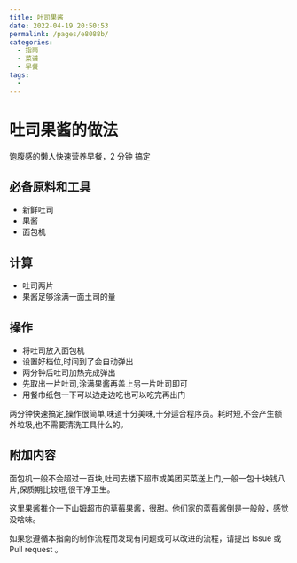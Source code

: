 ```yaml
---
title: 吐司果酱
date: 2022-04-19 20:50:53
permalink: /pages/e8088b/
categories:
  - 指南
  - 菜谱
  - 早餐
tags:
  - 
---
```

# 吐司果酱的做法

饱腹感的懒人快速营养早餐，2 分钟 搞定

## 必备原料和工具

- 新鲜吐司
- 果酱
- 面包机

## 计算

- 吐司两片
- 果酱足够涂满一面土司的量

## 操作

- 将吐司放入面包机
- 设置好档位,时间到了会自动弹出
- 两分钟后吐司加热完成弹出
- 先取出一片吐司,涂满果酱再盖上另一片吐司即可
- 用餐巾纸包一下可以边走边吃也可以吃完再出门

两分钟快速搞定,操作很简单,味道十分美味,十分适合程序员。耗时短,不会产生额外垃圾,也不需要清洗工具什么的。

## 附加内容

面包机一般不会超过一百块,吐司去楼下超市或美团买菜送上门,一般一包十块钱八片,保质期比较短,很干净卫生。

这里果酱推介一下山姆超市的草莓果酱，很甜。他们家的蓝莓酱倒是一般般，感觉没啥味。

如果您遵循本指南的制作流程而发现有问题或可以改进的流程，请提出 Issue 或 Pull request 。
